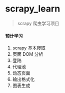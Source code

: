 # scrapy_learn
> scrapy 爬虫学习项目

#### 预计学习

1. scrapy 基本爬取
2. 页面 DOM 分析
3. 登陆
4. 代理池
5. 动态页面
6. 输出格式化
7. 图表生成
